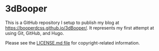 # 3dBooper

This is a GitHub repository I setup to publish my blog at https://booperdcss.github.io/3dBooper/. It represents my first attempt at using Git, GitHub, and Hugo.

Please see the [LICENSE.md file](LICENSE.md) for copyright-related information.
